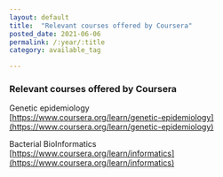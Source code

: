 ```yaml
---
layout: default
title:  "Relevant courses offered by Coursera"
posted_date: 2021-06-06
permalink: /:year/:title
category: available_tag

---
```


### Relevant courses offered by Coursera

Genetic epidemiology\
[https://www.coursera.org/learn/genetic-epidemiology](https://www.coursera.org/learn/genetic-epidemiology)

Bacterial BioInformatics\
[https://www.coursera.org/learn/informatics](https://www.coursera.org/learn/informatics)